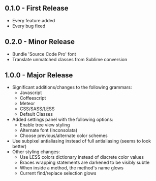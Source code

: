 ## 0.1.0 - First Release
* Every feature added
* Every bug fixed

## 0.2.0 - Minor Release
* Bundle 'Source Code Pro' font
* Translate unmatched classes from Sublime conversion

## 1.0.0 - Major Release
* Significant additions/changes to the following grammars:
  * Javascript
  * Coffeescript
  * Meteor
  * CSS/SASS/LESS
  * Default Classes
* Added settings panel with the following options:
  * Enable tree view styling
  * Alternate font (Inconsolata)
  * Choose previous/alternate color schemes
* Use subpixel antialiasing instead of full antialiasing (seems to look better)
* Other styling changes:
  * Use LESS colors dictionary instead of discrete color values
  * Braces wrapping statements are darkened to be visibly subtle
  * When inside a method, the method's name glows
  * Current find/replace selection glows
